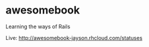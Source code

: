 awesomebook
===========

Learning the ways of Rails

Live: http://awesomebook-jayson.rhcloud.com/statuses
